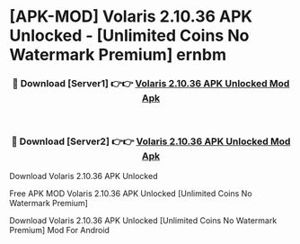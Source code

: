 # [APK-MOD] Volaris 2.10.36 APK Unlocked - [Unlimited Coins No Watermark Premium] ernbm



<div align="center">
<h3>🔴 Download [Server1] 👉👉 <a href="https://momento.my/?title=Volaris_2.10.36_APK_Unlocked">Volaris 2.10.36 APK Unlocked Mod Apk</a></h3><br>

<h3>🔴 Download [Server2] 👉👉 <a href="https://momento.my/?title=Volaris_2.10.36_APK_Unlocked">Volaris 2.10.36 APK Unlocked Mod Apk</a></h3>
</div>



Download Volaris 2.10.36 APK Unlocked 

Free APK MOD Volaris 2.10.36 APK Unlocked [Unlimited Coins No Watermark Premium]

Download Volaris 2.10.36 APK Unlocked [Unlimited Coins No Watermark Premium] Mod For Android
